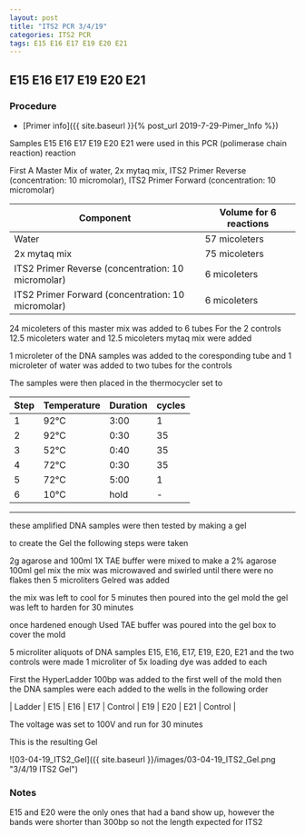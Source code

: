 ```yaml
---
layout: post
title: "ITS2 PCR 3/4/19"
categories: ITS2 PCR
tags: E15 E16 E17 E19 E20 E21 
---
```


## E15 E16 E17 E19 E20 E21 

### Procedure

- [Primer info]({{ site.baseurl }}{% post_url 2019-7-29-Pimer_Info %})

Samples E15 E16 E17 E19 E20 E21 were used in this PCR (polimerase chain reaction) reaction 

First A Master Mix of water, 2x mytaq mix, ITS2 Primer Reverse (concentration: 10 micromolar), ITS2 Primer Forward (concentration: 10 micromolar)


|Component| Volume for 6 reactions|
|---------|---------------------------|
|Water| 57 micoleters|
|2x mytaq mix| 75 micoleters|
|ITS2 Primer Reverse (concentration: 10 micromolar)| 6 micoleters|
|ITS2 Primer Forward (concentration: 10 micromolar)| 6 micoleters|

24 micoleters of this master mix was added to 6 tubes 
For the 2 controls 12.5 micoleters water and 12.5 micoleters mytaq mix were added

1 microleter of the DNA samples was added to the coresponding tube
and 1 microleter of water was added to two tubes for the controls

The samples were then placed in the thermocycler set to 

|Step|Temperature|Duration|cycles|
|----|-------|--------|-------|
|1|92°C|3:00|1|
|2|92°C|0:30|35|
|3|52°C|0:40|35|
|4|72°C|0:30|35|
|5|72°C|5:00|1|
|6|10°C|hold|-|

___________

these amplified DNA samples were then tested by making a gel

to create the Gel the following steps were taken 

2g agarose and 100ml 1X TAE buffer were mixed to make a 2% agarose 100ml gel mix 
the mix was microwaved and swirled until there were no flakes 
then 5 microliters Gelred was added

the mix was left to cool for 5 minutes then poured into the gel mold
the gel was left to harden for 30 minutes 

once hardened enough Used TAE buffer was poured into the gel box to cover the mold

5 microliter aliquots of DNA samples E15, E16, E17, E19, E20, E21 and the two controls were made 
1 microliter of 5x loading dye was added to each

First the HyperLadder 100bp was added to the first well of the mold 
then the DNA samples were each added to the wells in the following order 

| Ladder | E15 | E16 | E17 | Control | E19 | E20 | E21 | Control |

The voltage was set to 100V and run for 30 minutes


This is the resulting Gel

![03-04-19_ITS2_Gel]({{ site.baseurl }}/images/03-04-19_ITS2_Gel.png "3/4/19 ITS2 Gel")

### Notes

E15 and E20 were the only ones that had a band show up, however the bands were shorter than 300bp 
so not the length expected for ITS2